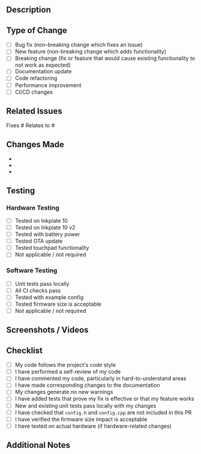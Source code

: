 ## Description

<!-- Provide a brief description of the changes in this PR -->

## Type of Change

<!-- Mark the relevant option with an 'x' -->

- [ ] Bug fix (non-breaking change which fixes an issue)
- [ ] New feature (non-breaking change which adds functionality)
- [ ] Breaking change (fix or feature that would cause existing functionality to not work as expected)
- [ ] Documentation update
- [ ] Code refactoring
- [ ] Performance improvement
- [ ] CI/CD changes

## Related Issues

<!-- Link any related issues here using #issue_number -->

Fixes #
Relates to #

## Changes Made

<!-- List the main changes made in this PR -->

- 
- 
- 

## Testing

<!-- Describe how you tested these changes -->

### Hardware Testing

- [ ] Tested on Inkplate 10
- [ ] Tested on Inkplate 10 v2
- [ ] Tested with battery power
- [ ] Tested OTA update
- [ ] Tested touchpad functionality
- [ ] Not applicable / not required

### Software Testing

- [ ] Unit tests pass locally
- [ ] All CI checks pass
- [ ] Tested with example config
- [ ] Tested firmware size is acceptable
- [ ] Not applicable / not required

## Screenshots / Videos

<!-- If applicable, add screenshots or videos to demonstrate the changes -->

## Checklist

<!-- Mark completed items with an 'x' -->

- [ ] My code follows the project's code style
- [ ] I have performed a self-review of my code
- [ ] I have commented my code, particularly in hard-to-understand areas
- [ ] I have made corresponding changes to the documentation
- [ ] My changes generate no new warnings
- [ ] I have added tests that prove my fix is effective or that my feature works
- [ ] New and existing unit tests pass locally with my changes
- [ ] I have checked that `config.h` and `config.cpp` are not included in this PR
- [ ] I have verified the firmware size impact is acceptable
- [ ] I have tested on actual hardware (if hardware-related changes)

## Additional Notes

<!-- Add any additional notes, concerns, or context about the PR -->

